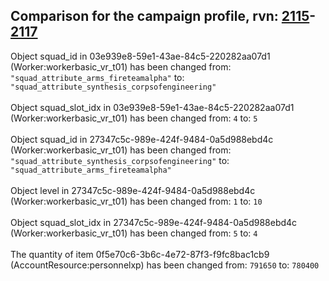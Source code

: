 ## Comparison for the campaign profile, rvn: [2115](https://github.com/PRO100KatYT/FortniteProfileRevisions/tree/main/profiles/campaign/2115%20campaign.json)-[2117](https://github.com/PRO100KatYT/FortniteProfileRevisions/tree/main/profiles/campaign/2117%20campaign.json)

Object squad_id in 03e939e8-59e1-43ae-84c5-220282aa07d1 (Worker:workerbasic_vr_t01) has been changed from: `"squad_attribute_arms_fireteamalpha"` to: `"squad_attribute_synthesis_corpsofengineering"`
<br><br>
Object squad_slot_idx in 03e939e8-59e1-43ae-84c5-220282aa07d1 (Worker:workerbasic_vr_t01) has been changed from: `4` to: `5`
<br><br>
Object squad_id in 27347c5c-989e-424f-9484-0a5d988ebd4c (Worker:workerbasic_vr_t01) has been changed from: `"squad_attribute_synthesis_corpsofengineering"` to: `"squad_attribute_arms_fireteamalpha"`
<br><br>
Object level in 27347c5c-989e-424f-9484-0a5d988ebd4c (Worker:workerbasic_vr_t01) has been changed from: `1` to: `10`
<br><br>
Object squad_slot_idx in 27347c5c-989e-424f-9484-0a5d988ebd4c (Worker:workerbasic_vr_t01) has been changed from: `5` to: `4`
<br><br>
The quantity of item 0f5e70c6-3b6c-4e72-87f3-f9fc8bac1cb9 (AccountResource:personnelxp) has been changed from: `791650` to: `780400`
<br><br>
